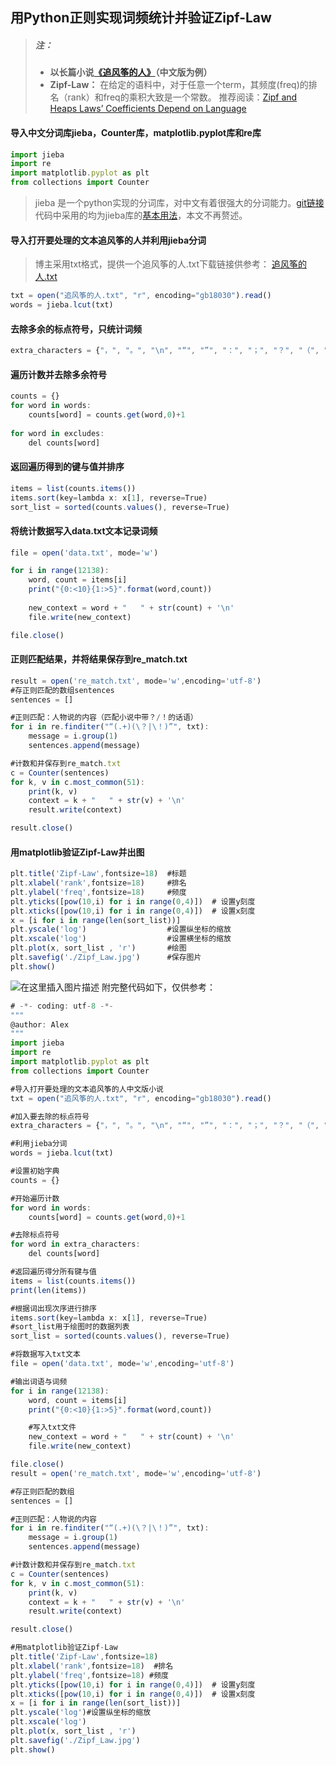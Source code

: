 ## 用Python正则实现词频统计并验证Zipf-Law 
> ##### 注：
> - **以长篇小说[《追风筝的人》](https://baike.baidu.com/item/%E8%BF%BD%E9%A3%8E%E7%AD%9D%E7%9A%84%E4%BA%BA/3708735?fr=aladdin)（中文版为例）**
> - **Zipf-Law：**
> 在给定的语料中，对于任意一个term，其频度(freq)的排名（rank）和freq的乘积大致是一个常数。
> 推荐阅读：[Zipf and Heaps Laws’ Coefficients Depend on Language](https://www.gelbukh.com/CV/Publications/2001/CICLing-2001-Zipf.htm)
#### 导入中文分词库jieba，Counter库，matplotlib.pyplot库和re库
```javascript
import jieba
import re
import matplotlib.pyplot as plt
from collections import Counter
```
> jieba 是一个python实现的分词库，对中文有着很强大的分词能力。[git链接](https://github.com/fxsjy/jieba)
> 代码中采用的均为jieba库的[基本用法](https://blog.csdn.net/codejas/article/details/80356544)，本文不再赘述。
#### 导入打开要处理的文本追风筝的人并利用jieba分词
> 博主采用txt格式，提供一个追风筝的人.txt下载链接供参考：
> [追风筝的人.txt](http://www.xqishuta.com/Shtml28416.html)
```javascript
txt = open("追风筝的人.txt", "r", encoding="gb18030").read()
words = jieba.lcut(txt)
```
#### 去除多余的标点符号，只统计词频
```javascript
extra_characters = {"，", "。", "\n", "“", "”", "：", "；", "？", "（", "）", "！", "…"}
```
#### 遍历计数并去除多余符号
```javascript
counts = {}
for word in words:
    counts[word] = counts.get(word,0)+1
    
for word in excludes:
    del counts[word]
```
#### 返回遍历得到的键与值并排序
```javascript
items = list(counts.items())
items.sort(key=lambda x: x[1], reverse=True)
sort_list = sorted(counts.values(), reverse=True)
```
#### 将统计数据写入data.txt文本记录词频
```javascript
file = open('data.txt', mode='w')

for i in range(12138):
    word, count = items[i]
    print("{0:<10}{1:>5}".format(word,count))
    
    new_context = word + "   " + str(count) + '\n'
    file.write(new_context)

file.close()
```
#### 正则匹配结果，并将结果保存到re_match.txt
```javascript
result = open('re_match.txt', mode='w',encoding='utf-8')
#存正则匹配的数组sentences
sentences = []

#正则匹配：人物说的内容（匹配小说中带？/！的话语）
for i in re.finditer("“(.+)(\？|\！)”", txt):
    message = i.group(1)
    sentences.append(message)

#计数和并保存到re_match.txt
c = Counter(sentences)
for k, v in c.most_common(51):
    print(k, v)
    context = k + "   " + str(v) + '\n'
    result.write(context)

result.close()
```
#### 用matplotlib验证Zipf-Law并出图
```javascript
plt.title('Zipf-Law',fontsize=18)  #标题
plt.xlabel('rank',fontsize=18)     #排名
plt.ylabel('freq',fontsize=18)     #频度
plt.yticks([pow(10,i) for i in range(0,4)])  # 设置y刻度
plt.xticks([pow(10,i) for i in range(0,4)])  # 设置x刻度
x = [i for i in range(len(sort_list))]
plt.yscale('log')                  #设置纵坐标的缩放
plt.xscale('log')                  #设置横坐标的缩放
plt.plot(x, sort_list , 'r')       #绘图
plt.savefig('./Zipf_Law.jpg')      #保存图片
plt.show()
```
![在这里插入图片描述](https://img-blog.csdnimg.cn/20200327214349712.png?x-oss-process=image/watermark,type_ZmFuZ3poZW5naGVpdGk,shadow_10,text_aHR0cHM6Ly9ibG9nLmNzZG4ubmV0L3dlaXhpbl80MzM1MzYxMg==,size_16,color_FFFFFF,t_70)
附完整代码如下，仅供参考：
```javascript
# -*- coding: utf-8 -*-
"""
@author: Alex
"""
import jieba
import re
import matplotlib.pyplot as plt
from collections import Counter

#导入打开要处理的文本追风筝的人中文版小说
txt = open("追风筝的人.txt", "r", encoding="gb18030").read()

#加入要去除的标点符号
extra_characters = {"，", "。", "\n", "“", "”", "：", "；", "？", "（", "）", "！", "…"}

#利用jieba分词
words = jieba.lcut(txt)

#设置初始字典
counts = {}

#开始遍历计数
for word in words:
    counts[word] = counts.get(word,0)+1

#去除标点符号
for word in extra_characters:
    del counts[word]

#返回遍历得分所有键与值
items = list(counts.items())
print(len(items))

#根据词出现次序进行排序
items.sort(key=lambda x: x[1], reverse=True)
#sort_list用于绘图时的数据列表
sort_list = sorted(counts.values(), reverse=True)

#将数据写入txt文本
file = open('data.txt', mode='w',encoding='utf-8')

#输出词语与词频
for i in range(12138):
    word, count = items[i]
    print("{0:<10}{1:>5}".format(word,count))

    #写入txt文件
    new_context = word + "   " + str(count) + '\n'
    file.write(new_context)

file.close()
result = open('re_match.txt', mode='w',encoding='utf-8')

#存正则匹配的数组
sentences = []

#正则匹配：人物说的内容
for i in re.finditer("“(.+)(\？|\！)”", txt):
    message = i.group(1)
    sentences.append(message)

#计数计数和并保存到re_match.txt
c = Counter(sentences)
for k, v in c.most_common(51):
    print(k, v)
    context = k + "   " + str(v) + '\n'
    result.write(context)

result.close()

#用matplotlib验证Zipf-Law
plt.title('Zipf-Law',fontsize=18)
plt.xlabel('rank',fontsize=18)  #排名
plt.ylabel('freq',fontsize=18) #频度
plt.yticks([pow(10,i) for i in range(0,4)])  # 设置y刻度
plt.xticks([pow(10,i) for i in range(0,4)])  # 设置x刻度
x = [i for i in range(len(sort_list))]
plt.yscale('log')#设置纵坐标的缩放
plt.xscale('log')
plt.plot(x, sort_list , 'r')
plt.savefig('./Zipf_Law.jpg')
plt.show()
```
